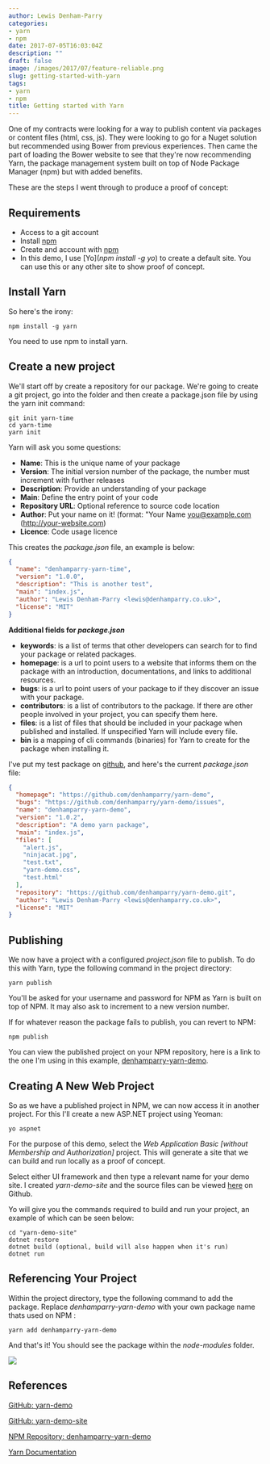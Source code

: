 ```yaml
---
author: Lewis Denham-Parry
categories:
- yarn
- npm
date: 2017-07-05T16:03:04Z
description: ""
draft: false
image: /images/2017/07/feature-reliable.png
slug: getting-started-with-yarn
tags:
- yarn
- npm
title: Getting started with Yarn
---
```


One of my contracts were looking for a way to publish content via packages or content files (html, css, js).  They were looking to go for a Nuget solution but recommended using Bower from previous experiences.  Then came the part of loading the Bower website to see that they're now recommending Yarn, the package management system built on top of Node Package Manager (npm) but with added benefits.

These are the steps I went through to produce a proof of concept:

## Requirements

* Access to a git account
* Install [npm](https://www.npmjs.com/package/npm)
* Create and account with [npm](https://www.npmjs.com)
* In this demo, I use [Yo](*npm install -g yo*) to create a default site.  You can use this or any other site to show proof of concept.

## Install Yarn

So here's the irony:

```command
npm install -g yarn
```

You need to use npm to install yarn.

## Create a new project

We'll start off by create a repository for our package.  We're going to create a git project, go into the folder and then create a package.json file by using the yarn init command:

```command
git init yarn-time
cd yarn-time
yarn init
```

Yarn will ask you some questions:

* **Name**: This is the unique name of your package
* **Version**: The initial version number of the package, the number must increment with further releases
* **Description**: Provide an understanding of your package
* **Main**: Define the entry point of your code
* **Repository URL**: Optional reference to source code location
* **Author**: Put your name on it! (format: "Your Name <you@example.com> (http://your-website.com)
* **Licence**: Code usage licence

This creates the *package.json* file, an example is below:

```json
{
  "name": "denhamparry-yarn-time",
  "version": "1.0.0",
  "description": "This is another test",
  "main": "index.js",
  "author": "Lewis Denham-Parry <lewis@denhamparry.co.uk>",
  "license": "MIT"
}
```

**Additional fields for *package.json***

* **keywords**: is a list of terms that other developers can search for to find your package or related packages.
* **homepage**: is a url to point users to a website that informs them on the package with an introduction, documentations, and links to additional resources.
* **bugs**: is a url to point users of your package to if they discover an issue with your package.
* **contributors**: is a list of contributors to the package. If there are other people involved in your project, you can specify them here.
* **files**: is a list of files that should be included in your package when published and installed. If unspecified Yarn will include every file.
* **bin** is a mapping of cli commands (binaries) for Yarn to create for the package when installing it.

I've put my test package on [github](https://github.com/denhamparry/yarn-demo), and here's the current *package.json* file:

```json
{
  "homepage": "https://github.com/denhamparry/yarn-demo",
  "bugs": "https://github.com/denhamparry/yarn-demo/issues",
  "name": "denhamparry-yarn-demo",
  "version": "1.0.2",
  "description": "A demo yarn package",
  "main": "index.js",
  "files": [
    "alert.js",
    "ninjacat.jpg",
    "test.txt",
    "yarn-demo.css",
    "test.html"
  ],
  "repository": "https://github.com/denhamparry/yarn-demo.git",
  "author": "Lewis Denham-Parry <lewis@denhamparry.co.uk>",
  "license": "MIT"
}
```

## Publishing

We now have a project with a configured *project.json* file to publish.  To do this with Yarn, type the following command in the project directory:

```command
yarn publish
```

You'll be asked for your username and password for NPM as Yarn is built on top of NPM.  It may also ask to increment to a new version number.

If for whatever reason the package fails to publish, you can revert to NPM:

```command
npm publish
```

You can view the published project on your NPM repository, here is a link to the one I'm using in this example, [denhamparry-yarn-demo](https://www.npmjs.com/package/denhamparry-yarn-demo).

## Creating A New Web Project

So as we have a published project in NPM, we can now access it in another project.  For this I'll create a new ASP.NET project using Yeoman:

```command
yo aspnet
```

For the purpose of this demo, select the *Web Application Basic [without Membership and Authorization]* project.  This will generate a site that we can build and run locally as a proof of concept.

Select either UI framework and then type a relevant name for your demo site.  I created *yarn-demo-site* and the source files can be viewed [here](https://github.com/denhamparry/yarn-demo-site) on Github.

Yo will give you the commands required to build and run your project, an example of which can be seen below:

```command
cd "yarn-demo-site"
dotnet restore
dotnet build (optional, build will also happen when it's run)
dotnet run
```

## Referencing Your Project

Within the project directory, type the following command to add the package.  Replace *denhamparry-yarn-demo* with your own package name thats used on NPM :

```command
yarn add denhamparry-yarn-demo
```

And that's it!  You should see the package within the *node-modules* folder.

![](/content/images/2017/07/denhamparry-yarn-demo.png)

## References

[GitHub: yarn-demo](https://github.com/denhamparry/yarn-demo) 

[GitHub: yarn-demo-site](https://github.com/denhamparry/yarn-demo-site)

[NPM Repository: denhamparry-yarn-demo](https://www.npmjs.com/package/denhamparry-yarn-demo)

[Yarn Documentation](https://yarnpkg.com/en/docs/package-json)


